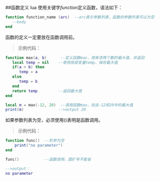 ##函数定义
lua 使用关键字*function*定义函数，语法如下：

```lua
function function_name (arc)  --arc表示参数列表，函数的参数列表可以为空
   --body  
end
```

函数的定义一定要放在函数调用前。

>示例代码：

```lua
function max(a, b)      --定义函数max，用来求两个数的最大值，并返回
   local temp = nil    --使用局部变量temp，保存最大值
   if(a > b) then
      temp = a
   else
      temp = b
   end
   return temp         --返回最大值
end

local m = max(-12, 20)  --调用函数max，找去-12和20中的最大值
print(m)               -->output 20
```

如果参数列表为空，必须使用()表明是函数调用。

>示例代码：

```lua
function func()  --形参为空
    print("no parameter")
end

func()           --函数调用，圆扩号不能省

-->output：
no parameter
```
